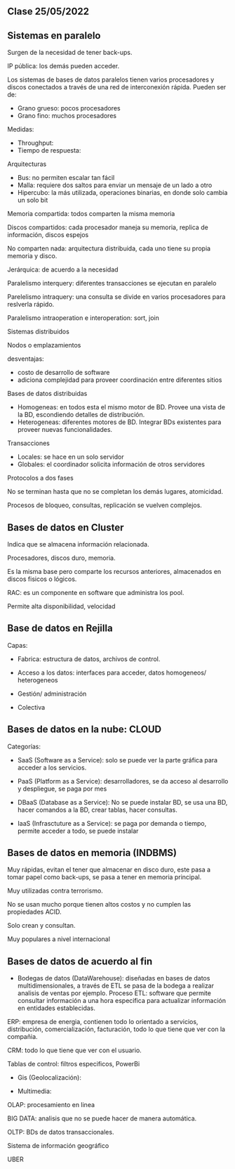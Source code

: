 ## Clase 25/05/2022

## Sistemas en paralelo

Surgen de la necesidad de tener back-ups.

IP pública: los demás pueden acceder.

Los sistemas de bases de datos paralelos tienen varios procesadores y discos conectados a través de una red de interconexión rápida. 
Pueden ser de:
- Grano grueso: pocos procesadores
- Grano fino: muchos procesadores

Medidas:
- Throughput:
- Tiempo de respuesta: 

Arquitecturas 

- Bus: no permiten escalar tan fácil
- Malla: requiere dos saltos para enviar un mensaje de un lado a otro 
- Hipercubo: la más utilizada, operaciones binarias, en donde solo cambia un solo bit

Memoria compartida: todos comparten la misma memoria

Discos compartidos: cada procesador maneja su memoria, replica de información, discos espejos

No comparten nada: arquitectura distribuida, cada uno tiene su propia memoria y disco.

Jerárquica: de acuerdo a la necesidad

Paralelismo interquery: diferentes transacciones se ejecutan en paralelo

Parelelismo intraquery: una consulta se divide en varios procesadores para reslverla rápido.

Paralelismo intraoperation e interoperation: sort, join


Sistemas distribuidos

Nodos o emplazamientos

desventajas: 
- costo de desarrollo de software
- adiciona complejidad para proveer coordinación entre diferentes sitios

Bases de datos distribuidas

- Homogeneas: en todos esta el mismo motor de BD. Provee una vista de la BD, escondiendo detalles de distribución. 
- Heterogeneas: diferentes motores de BD. Integrar BDs existentes para proveer nuevas funcionalidades. 

Transacciones

- Locales: se hace en un solo servidor
- Globales: el coordinador solicita información de otros servidores

Protocolos a dos fases

No se terminan hasta que no se completan los demás lugares,  atomicidad.

Procesos de bloqueo, consultas, replicación se vuelven complejos.

## Bases de datos en Cluster

Indica que se almacena información relacionada. 

Procesadores, discos duro, memoria.

Es la misma base pero comparte los recursos anteriores, almacenados en discos fisicos o lógicos. 

RAC: es un componente en software que administra los pool.

Permite alta disponibilidad, velocidad

## Base de datos en Rejilla

Capas:

- Fabrica: estructura de datos, archivos de control.

- Acceso a los datos: interfaces para acceder, datos homogeneos/ heterogeneos

- Gestión/ administración

- Colectiva 

## Bases de datos en la nube: CLOUD

Categorías: 

- SaaS (Software as a Service): solo se puede ver la parte gráfica para acceder a los servicios. 

- PaaS (Platform as a Service): desarrolladores, se da acceso al desarrollo y despliegue, se paga por mes

- DBaaS (Database as a Service): No se puede instalar BD, se usa una BD, hacer comandos a la BD, crear tablas, hacer consultas.

- IaaS (Infrasctuture as a Service): se paga por demanda o tiempo, permite acceder a todo, se puede instalar


## Bases de datos en memoria (INDBMS)

Muy rápidas, evitan el tener que almacenar en disco duro, este pasa a tomar papel como back-ups, se pasa a tener en memoria principal. 

Muy utilizadas contra terrorismo. 


No se usan mucho porque tienen altos costos y no cumplen las propiedades ACID.

Solo crean y consultan. 

Muy populares a nivel internacional


## Bases de datos de acuerdo al fin

- Bodegas de datos (DataWarehouse): diseñadas en bases de datos multidimensionales, a través de ETL se pasa de la bodega a realizar analisis de ventas por ejemplo. Proceso ETL: software que permite consultar información a una hora especifica para actualizar información en entidades establecidas. 

ERP: empresa de energia, contienen todo lo orientado a servicios, distribución, comercialización, facturación, todo lo que tiene que ver con la compañia.

CRM: todo lo que tiene que ver con el usuario. 


Tablas de control: filtros especificos, PowerBi 

- Gis (Geolocalización): 

- Multimedia: 

OLAP: procesamiento en linea

BIG DATA: analisis que no se puede hacer de manera automática. 

OLTP: BDs de datos transaccionales. 

Sistema de información geográfico

UBER






